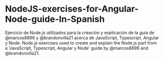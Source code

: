 # NodeJS-exercises-for-Angular-Node-guide-In-Spanish
Ejercicio de Node.js utilizados para la creación y explicación de la guía de @marcos8896 y @brandonvilla21 acerca de JavaScript, Typescript, Angular y Node. Node.js exercises used to create and explain the Node.js part from a 'JavaScript, Typescript, Angular y Node' guide by @marcos8896 and @brandonvilla21.
